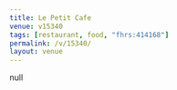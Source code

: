 ```yaml
---
title: Le Petit Cafe
venue: v15340
tags: [restaurant, food, "fhrs:414168"]
permalink: /v/15340/
layout: venue
---
```

null